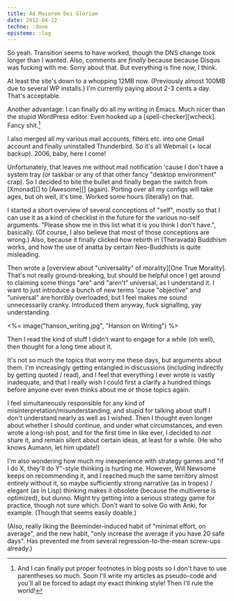 ```yaml
---
title: Ad Maiorem Dei Gloriam
date: 2012-04-22
techne: :done
episteme: :log
---
```


So yeah. Transition seems to have worked, though the DNS change took longer than I wanted. Also, comments are *finally* because because Disqus was fucking with me. Sorry about that. But everything is fine now, I think.

At least the site's down to a whopping 12MB now. (Previously almost 100MB due to several WP installs.) I'm currently paying about 2-3 cents a day. That's acceptable.

Another advantage: I can finally do all my writing in Emacs. Much nicer than the stupid WordPress editor. Even hooked up a [spell-checker][wcheck]. Fancy shit.[^footnote]

[^footnote]: And I can finally put proper footnotes in blog posts so I don't have to use parentheses so much. Soon I'll write my articles as pseudo-code and you'll all be forced to adapt my exact thinking style! Then I'll rule the world!

I also merged all my various mail accounts, filters etc. into one Gmail account and finally uninstalled Thunderbird. So it's all Webmail (+ local backup). 2006, baby, here I come!

Unfortunately, that leaves me without mail notification 'cause I don't have a system tray (or taskbar or any of that other fancy "desktop environment" crap). So I decided to bite the bullet and finally began the switch from [Xmonad][] to [Awesome][] (again). Porting over all my configs will take ages, but oh well, it's time. Worked some hours (literally) on that.

I started a short overview of several conceptions of "self", mostly so that I can use it as a kind of checklist in the future for the various no-self arguments. "Please show me in this list what it is you think I don't have.", basically. (Of course, I also believe that most of those conceptions are wrong.) Also, because it finally clicked how rebirth in (Theravada) Buddhism works, and  how the use of anatta by certain Neo-Buddhists is quite misleading.

Then wrote a [overview about "universality" of morality][One True Morality]. That's not really ground-breaking, but should be helpful once I get around to claiming some things "are" and "aren't" universal, as I understand it. I want to just introduce a bunch of new terms 'cause "objective" and "universal" are horribly overloaded, but I feel makes me sound unnecessarily cranky. Introduced them anyway, fuck signalling, yay understanding.

<%= image("hanson_writing.jpg", "Hanson on Writing") %>

Then I read the kind of stuff I didn't want to engage for a while (oh well), then thought for a long time about it.

It's not so much the topics that worry me these days, but arguments about them. I'm increasingly getting entangled in discussions (including indirectly by getting quoted / read), and I feel that everything I ever wrote is vastly inadequate, and that I really wish I could first a clarify a hundred things before anyone ever even thinks about me or those topics again.

I feel simultaneously responsible for any kind of misinterpretation/misunderstanding, and stupid for talking about stuff I don't understand nearly as well as I wished. Then I thought even longer about whether I should continue, and under what circumstances, and even wrote a long-ish post, and for the first time in like ever, I decided to *not* share it, and remain silent about certain ideas, at least for a while. (He who knows Aumann, let him update!)

I'm also wondering how much my inexperience with strategy games and "if I do X, they'll do Y"-style thinking is hurting me. However, Will Newsome keeps on recommending it, and I reached much the same territory almost entirely without it, so maybe sufficiently strong narrative (as in tropes) / elegant (as in Lisp) thinking makes it obsolete (because the multiverse is optimized), but dunno. Might try getting into a serious strategy game for practice, though not sure which. Don't want to solve Go with Anki, for example. (Though that seems easily doable.)

(Also, really liking the Beeminder-induced habit of "minimal effort, on average", and the new habit, "only increase the average if you have 20 safe days". Has prevented me from several regression-to-the-mean screw-ups already.)
